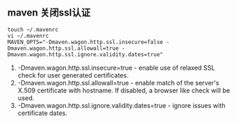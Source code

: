 ## maven 关闭ssl认证
```shell
touch ~/.mavenrc
vi ~/.mavenrc
MAVEN_OPTS="-Dmaven.wagon.http.ssl.insecure=false -Dmaven.wagon.http.ssl.allowall=true -Dmaven.wagon.http.ssl.ignore.validity.dates=true"
```

1. -Dmaven.wagon.http.ssl.insecure=true - enable use of relaxed SSL check for user generated certificates.
2. -Dmaven.wagon.http.ssl.allowall=true - enable match of the server's X.509 certificate with hostname. If disabled, a browser like check will be used.
3. -Dmaven.wagon.http.ssl.ignore.validity.dates=true - ignore issues with certificate dates.